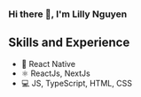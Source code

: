 ### Hi there 👋, I'm Lilly Nguyen



## Skills and Experience
* 📱 React Native
* ⚛ ReactJs, NextJs
* 💻 JS, TypeScript, HTML, CSS
